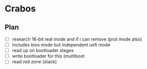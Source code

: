 # Crabos

## Plan
- [ ] research 16-bit real mode and if i can remove (prot mode also)
- [ ] includes bios mode but independent uefi mode
- [ ] read up on bootloader stages
- [ ] write bootloader for this (multiboot
- [ ] read red zone (stack)
